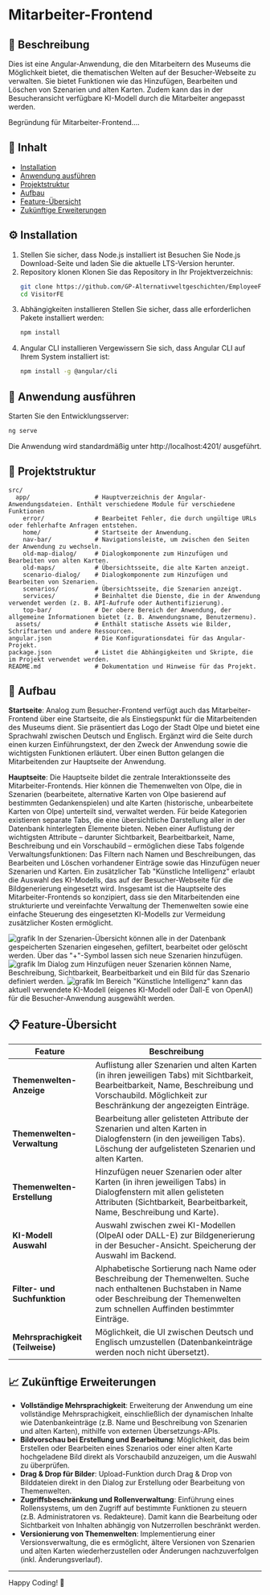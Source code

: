 # Mitarbeiter-Frontend

## 📌 Beschreibung
Dies ist eine Angular-Anwendung, die den Mitarbeitern des Museums die Möglichkeit bietet, die thematischen Welten auf der Besucher-Webseite zu verwalten. Sie bietet Funktionen wie das Hinzufügen, Bearbeiten und Löschen von Szenarien und alten Karten. Zudem kann das in der Besucheransicht verfügbare KI-Modell durch die Mitarbeiter angepasst werden.

Begründung für Mitarbeiter-Frontend.... 

## 📖 Inhalt
- [Installation](#%EF%B8%8F-installation)
- [Anwendung ausführen](#-anwendung-ausführen)
- [Projektstruktur](#-projektstruktur)
- [Aufbau](#-aufbau)
- [Feature-Übersicht](#-feature-übersicht)
- [Zukünftige Erweiterungen](#-zukünftige-erweiterungen)

## ⚙️ Installation
1. Stellen Sie sicher, dass Node.js installiert ist
   Besuchen Sie Node.js Download-Seite und laden Sie die aktuelle LTS-Version herunter.
2. Repository klonen
   Klonen Sie das Repository in Ihr Projektverzeichnis:
   ```sh
   git clone https://github.com/GP-Alternativweltgeschichten/EmployeeFE.git
   cd VisitorFE
   ```
3. Abhängigkeiten installieren
   Stellen Sie sicher, dass alle erforderlichen Pakete installiert werden:
   ```sh
   npm install
   ```
4. Angular CLI installieren
   Vergewissern Sie sich, dass Angular CLI auf Ihrem System installiert ist:
   ```sh
   npm install -g @angular/cli
   ```

## 🚀 Anwendung ausführen
Starten Sie den Entwicklungsserver:
```sh
ng serve
```
Die Anwendung wird standardmäßig unter http://localhost:4201/ ausgeführt.

## 📂 Projektstruktur
```
src/
  app/                  # Hauptverzeichnis der Angular-Anwendungsdateien. Enthält verschiedene Module für verschiedene Funktionen
    error/              # Bearbeitet Fehler, die durch ungültige URLs oder fehlerhafte Anfragen entstehen.
    home/               # Startseite der Anwendung.
    nav-bar/            # Navigationsleiste, um zwischen den Seiten der Anwendung zu wechseln.
    old-map-dialog/     # Dialogkomponente zum Hinzufügen und Bearbeiten von alten Karten.
    old-maps/           # Übersichtsseite, die alte Karten anzeigt.
    scenario-dialog/    # Dialogkomponente zum Hinzufügen und Bearbeiten von Szenarien.
    scenarios/          # Übersichtsseite, die Szenarien anzeigt.
    services/           # Beinhaltet die Dienste, die in der Anwendung verwendet werden (z. B. API-Aufrufe oder Authentifizierung).
    top-bar/            # Der obere Bereich der Anwendung, der allgemeine Informationen bietet (z. B. Anwendungsname, Benutzermenu).
  assets/               # Enthält statische Assets wie Bilder, Schriftarten und andere Ressourcen.
angular.json            # Die Konfigurationsdatei für das Angular-Projekt.
package.json            # Listet die Abhängigkeiten und Skripte, die im Projekt verwendet werden.
README.md               # Dokumentation und Hinweise für das Projekt.
```

## 🧩 Aufbau
**Startseite**: Analog zum Besucher-Frontend verfügt auch das Mitarbeiter-Frontend über eine Startseite, die als Einstiegspunkt für die Mitarbeitenden des Museums dient. Sie präsentiert das Logo der Stadt Olpe und bietet eine Sprachwahl zwischen Deutsch und Englisch. Ergänzt wird die Seite durch einen kurzen Einführungstext, der den Zweck der Anwendung sowie die wichtigsten Funktionen erläutert. Über einen Button gelangen die Mitarbeitenden zur Hauptseite der Anwendung.

**Hauptseite**: Die Hauptseite bildet die zentrale Interaktionsseite des Mitarbeiter-Frontends. Hier können die Themenwelten von Olpe, die in Szenarien (bearbeitete, alternative Karten von Olpe basierend auf bestimmten Gedankenspielen) und alte Karten (historische, unbearbeitete Karten von Olpe) unterteilt sind, verwaltet werden. Für beide Kategorien existieren separate Tabs, die eine übersichtliche Darstellung aller in der Datenbank hinterlegten Elemente bieten. Neben einer Auflistung der wichtigsten Attribute – darunter Sichtbarkeit, Bearbeitbarkeit, Name, Beschreibung und ein Vorschaubild – ermöglichen diese Tabs folgende Verwaltungsfunktionen: Das Filtern nach Namen und Beschreibungen, das Bearbeiten und Löschen vorhandener Einträge sowie das Hinzufügen neuer Szenarien und Karten. Ein zusätzlicher Tab "Künstliche Intelligenz" erlaubt die Auswahl des KI-Modells, das auf der Besucher-Webseite für die Bildgenerierung eingesetzt wird.
Insgesamt ist die Hauptseite des Mitarbeiter-Frontends so konzipiert, dass sie den Mitarbeitenden eine strukturierte und vereinfachte Verwaltung der Themenwelten sowie eine einfache Steuerung des eingesetzten KI-Modells zur Vermeidung zusätzlicher Kosten ermöglicht.

![grafik](https://github.com/user-attachments/assets/74bcccbe-f1f0-4cec-ab78-d15575ec25a0)
In der Szenarien-Übersicht können alle in der Datenbank gespeicherten Szenarien eingesehen, gefiltert, bearbeitet oder gelöscht werden. Über das "+"-Symbol lassen sich neue Szenarien hinzufügen.
![grafik](https://github.com/user-attachments/assets/156b9cfe-bd7d-4096-bc6c-06d88f46470b)
Im Dialog zum Hinzufügen neuer Szenarien können Name, Beschreibung, Sichtbarkeit, Bearbeitbarkeit und ein Bild für das Szenario definiert werden.
![grafik](https://github.com/user-attachments/assets/945d7cc5-4f1e-434c-9549-a355cfd602c9)
Im Bereich "Künstliche Intelligenz" kann das aktuell verwendete KI-Modell (eigenes KI-Modell oder Dall-E von OpenAI) für die Besucher-Anwendung ausgewählt werden.

## 📋 Feature-Übersicht
| **Feature**        | **Beschreibung** |
|--------------------|------------------|
| **Themenwelten-Anzeige**              | Auflistung aller Szenarien und alten Karten (in ihren jeweiligen Tabs) mit Sichtbarkeit, Bearbeitbarkeit, Name, Beschreibung und Vorschaubild. Möglichkeit zur Beschränkung der angezeigten Einträge. |
| **Themenwelten-Verwaltung**           | Bearbeitung aller gelisteten Attribute der Szenarien und alten Karten in Dialogfenstern (in den jeweiligen Tabs). Löschung der aufgelisteten Szenarien und alten Karten. |
| **Themenwelten-Erstellung**           | Hinzufügen neuer Szenarien oder alter Karten (in ihren jeweiligen Tabs) in Dialogfenstern mit allen gelisteten Attributen (Sichtbarkeit, Bearbeitbarkeit, Name, Beschreibung und Karte). |
| **KI-Modell Auswahl**                 | Auswahl zwischen zwei KI-Modellen (OlpeAI oder DALL-E) zur Bildgenerierung in der Besucher-Ansicht. Speicherung der Auswahl im Backend. |
| **Filter- und Suchfunktion**          | Alphabetische Sortierung nach Name oder Beschreibung der Themenwelten. Suche nach enthaltenen Buchstaben in Name oder Beschreibung der Themenwelten zum schnellen Auffinden bestimmter Einträge.  |
| **Mehrsprachigkeit (Teilweise)**      | Möglichkeit, die UI zwischen Deutsch und Englisch umzustellen (Datenbankeinträge werden noch nicht übersetzt). |

## 📈 Zukünftige Erweiterungen
- **Vollständige Mehrsprachigkeit**: Erweiterung der Anwendung um eine vollständige Mehrsprachigkeit, einschließlich der dynamischen Inhalte wie Datenbankeinträge (z.B. Name und Beschreibung von Szenarien und alten Karten), mithilfe von externen Übersetzungs-APIs.
- **Bildvorschau bei Erstellung und Bearbeitung**: Möglichkeit, das beim Erstellen oder Bearbeiten eines Szenarios oder einer alten Karte hochgeladene Bild direkt als Vorschaubild anzuzeigen, um die Auswahl zu überprüfen.
- **Drag & Drop für Bilder**: Upload-Funktion durch Drag & Drop von Bilddateien direkt in den Dialog zur Erstellung oder Bearbeitung von Themenwelten.
- **Zugriffsbeschränkung und Rollenverwaltung**: Einführung eines Rollensystems, um den Zugriff auf bestimmte Funktionen zu steuern (z.B. Administratoren vs. Redakteure). Damit kann die Bearbeitung oder Sichtbarkeit von Inhalten abhängig von Nutzerrollen beschränkt werden.
- **Versionierung von Themenwelten**: Implementierung einer Versionsverwaltung, die es ermöglicht, ältere Versionen von Szenarien und alten Karten wiederherzustellen oder Änderungen nachzuverfolgen (inkl. Änderungsverlauf).

---

Happy Coding! 🚀

